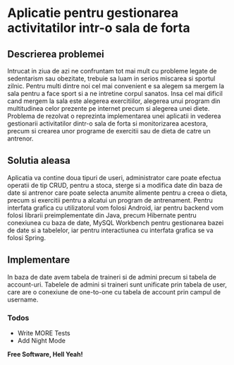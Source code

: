 # Aplicatie pentru gestionarea activitatilor intr-o sala de forta

## Descrierea problemei
Intrucat in ziua de azi ne confruntam tot mai mult cu probleme legate de sedentarism sau obezitate, trebuie sa luam in serios miscarea si sportul zilnic. Pentru multi dintre noi cel mai convenient e sa alegem sa mergem la sala pentru a face sport si a ne intretine corpul sanatos. Insa cel mai dificil cand mergem la sala este alegerea exercitiilor, alegerea unui program din multitudinea celor prezente pe internet precum si alegerea unei diete.
Problema de rezolvat o reprezinta implementarea unei aplicatii in vederea gestionarii activitatilor dintr-o sala de forta si monitorizarea acestora, precum si crearea unor programe de exercitii sau de dieta de catre un antrenor.


## Solutia aleasa
 Aplicatia va contine doua tipuri de useri, administrator care poate efectua operatii de tip CRUD, pentru a stoca, sterge si a modifica date din baza de date si antrenor care poate selecta anumite alimente pentru a creea o dieta, precum si exercitii pentru a alcatui un program de antrenament.
 Pentru interfata grafica cu utilizatorul vom folosi Android, iar pentru backend vom folosi librarii preimplementate din Java, precum Hibernate pentru conexiunea cu baza de date, MySQL Workbench pentru gestionarea bazei de date si a tabelelor, iar pentru interactiunea cu interfata grafica se va folosi Spring.
 
## Implementare
In baza de date avem tabela de traineri si de admini precum si tabela de account-uri. Tabelele de admini si traineri sunt unificate prin tabela de user, care are o conexiune de one-to-one cu tabela de account prin campul de username.

### Todos

 - Write MORE Tests
 - Add Night Mode

**Free Software, Hell Yeah!**

[//]: # (These are reference links used in the body of this note and get stripped out when the markdown processor does its job. There is no need to format nicely because it shouldn't be seen. Thanks SO - http://stackoverflow.com/questions/4823468/store-comments-in-markdown-syntax)


   [dill]: <https://github.com/joemccann/dillinger>
   [git-repo-url]: <https://github.com/joemccann/dillinger.git>
   [john gruber]: <http://daringfireball.net>
   [df1]: <http://daringfireball.net/projects/markdown/>
   [markdown-it]: <https://github.com/markdown-it/markdown-it>
   [Ace Editor]: <http://ace.ajax.org>
   [node.js]: <http://nodejs.org>
   [Twitter Bootstrap]: <http://twitter.github.com/bootstrap/>
   [jQuery]: <http://jquery.com>
   [@tjholowaychuk]: <http://twitter.com/tjholowaychuk>
   [express]: <http://expressjs.com>
   [AngularJS]: <http://angularjs.org>
   [Gulp]: <http://gulpjs.com>

   [PlDb]: <https://github.com/joemccann/dillinger/tree/master/plugins/dropbox/README.md>
   [PlGh]: <https://github.com/joemccann/dillinger/tree/master/plugins/github/README.md>
   [PlGd]: <https://github.com/joemccann/dillinger/tree/master/plugins/googledrive/README.md>
   [PlOd]: <https://github.com/joemccann/dillinger/tree/master/plugins/onedrive/README.md>
   [PlMe]: <https://github.com/joemccann/dillinger/tree/master/plugins/medium/README.md>
   [PlGa]: <https://github.com/RahulHP/dillinger/blob/master/plugins/googleanalytics/README.md>
